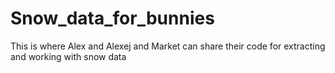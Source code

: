 # Snow_data_for_bunnies

This is where Alex and Alexej and Market can share their code for extracting and working with snow data
